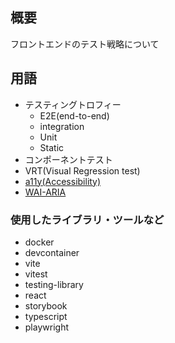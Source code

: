 ## 概要
フロントエンドのテスト戦略について

## 用語
- テスティングトロフィー
  - E2E(end-to-end)
  - integration
  - Unit
  - Static
- コンポーネントテスト
- VRT(Visual Regression test)
- [a11y(Accessibility)](https://developer.mozilla.org/ja/docs/Glossary/Accessibility)
- [WAI-ARIA](https://developer.mozilla.org/ja/docs/Learn_web_development/Core/Accessibility/WAI-ARIA_basics)

### 使用したライブラリ・ツールなど
- docker
- devcontainer
- vite
- vitest
- testing-library
- react
- storybook
- typescript
- playwright